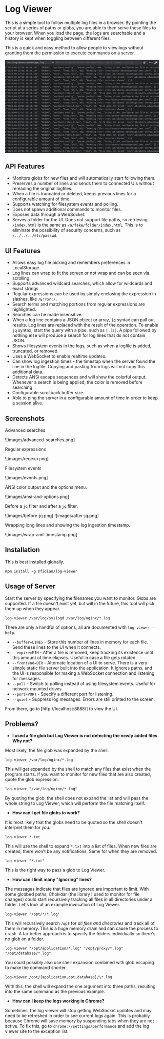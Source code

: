 # Log Viewer

This is a simple tool to follow multiple log files in a browser. By pointing the script at a series of paths or globs, you are able to then serve these files to your browser. When you load the page, the logs are searchable and a history is kept when toggling between different files.

This is a quick and easy method to allow people to view logs without granting them the permission to execute commands on a server.

![Screenshot](images/screenshot.png)

## API Features

* Monitors globs for new files and will automatically start following them.
* Preserves a number of lines and sends them to connected UIs without rereading the original logfiles.
* When a file is truncated or deleted, keeps previous lines for a configurable amount of time.
* Supports watching for filesystem events and polling.
* Does not spawn additional commands to monitor files.
* Exposes data through a WebSocket.
* Serves a folder for the UI. Does not support file paths, so retrieving `/index.html` is the same as `/a/fake/folder/index.html`. This is to eliminate the possibility of security concerns, such as `/../../../etc/passwd`.

## UI Features

* Allows easy log file picking and remembers preferences in LocalStorage.
* Log lines can wrap to fit the screen or not wrap and can be seen via scrolling.
* Supports advanced wildcard searches, which allow for wildcards and exact strings.
* Regular expressions can be used by simply enclosing the expression in slashes, like `/Error:/`.
* Search terms and matching portions from regular expressions are highlighted.
* Searches can be made insensitive.
* When a log line contains a JSON object or array, [`jq`](https://jqlang.github.io/jq/manual/) syntax can pull out results. Log lines are replaced with the result of the operation. To enable `jq` syntax, start the query with a pipe, such as `|.[2]`. A pipe followed by nothing else will produce a search for log lines that do not contain JSON.
* Shows filesystem events in the logs, such as when a logfile is added, truncated, or removed.
* Uses a WebSocket to enable realtime updates.
* Can show log ingestion times - the timestap when the server found the line in the logfile. Copying and pasting from logs will not copy this additional data.
* Detects ANSI escape sequences and will show the colorful output. Whenever a search is being applied, the color is removed before searching.
* Configurable scrollback buffer size.
* Able to ping the server in a configurable amount of time in order to keep a session alive.

## Screenshots

Advanced searches

![images/advanced-searches.png]

Regular expressions

![images/regexp.png]

Filesystem events

![images/events.png]

ANSI color output and the options menu.

![images/ansi-and-options.png]

Before a `jq` filter and after a `jq` filter.

![images/before-jq.png] ![images/after-jq.png]

Wrapping long lines and showing the log ingestion timestamp.

![images/wrap-and-timestamp.png]

## Installation

This is best installed globally.

    npm install -g @fidian/log-viewer

## Usage of Server

Start the server by specifying the filenames you want to monitor. Globs are supported. If a file doesn't exist yet, but will in the future, this tool will pick them up when they appear.

    log-viewer /var/log/syslogd /var/log/nginx/*.log

There are only a handful of options, all are documented with `log-viewer --help`.

* `--buffer=LINES` - Store this number of lines in memory for each file. Send these lines to the UI when it connects.
* `--expire=MIN` - After a file is removed, keep tracking its existence until this amount of time elapses. Useful in case a file gets rotated.
* `--frontend=DIR` - Alternate location of a UI to serve. There is a very simple static file server built into the application. It ignores paths, and the UI is responsible for making a WebSocket connection and listening for messages.
* `--poll` - Switch to polling instead of using filesystem events. Useful for network mounted drives.
* `--port=PORT` - Specify a different port for listening.
* `--quiet` - Suppress log messages. Errors are still printed to the screen.

From there, go to [http://localhost:8888/] to view the UI.

## Problems?

* **I used a file glob but Log Viewer is not detecting the newly added files. Why not?**

Most likely, the file glob was expanded by the shell.

    log-viewer /var/log/nginx/*.log

This will get expanded by the shell to match any files that exist when the program starts. If you want to monitor for new files that are also created, quote the glob expression.

    log-viewer "/var/log/nginx/*.log"

By quoting the glob, the shell does not expand the list and will pass the whole string to Log Viewer, which will perform the file matching itself.

* **How can I get file globs to work?**

It is most likely that the globs need to be quoted so the shell doesn't interpret them for you.

    log-viewer *.txt

This will use the shell to expand `*.txt` into a list of files. When new files are created, there won't be any notifications. Same for when they are removed.

    log-viewer "*.txt"

This is the right way to pass a glob to Log Viewer.

* **How can I limit many "Ignoring" lines?**

The messages indicate that files are ignored are important to limit. With some globbed paths, Chokidar (the library I used to monitor for file changes) could start recursively tracking all files in all directories under a folder. Let's look at an example invocation of Log Viewer.

    log-viewer "/opt/*/*.log"

This will recursively search `/opt` for *all files and directories* and track all of them in memory. This is a huge memory drain and can cause the process to crash. A far better approach is to specify the folders individually so there's no glob on a folder.

    log-viewer "/opt/application/*.log" "/opt/proxy/*.log" "/opt/database/*.log"

You could possibly also use shell expansion combined with glob escaping to make the command shorter.

    log-viewer /opt/{application,opt,database}/\*.log

With this, the shell will expand the one argument into three paths, resulting into the same command as the previous example.

* **How can I keep the logs working in Chrome?**

Sometimes, the log viewer will stop getting WebSocket updates and may need to be refreshed in order to see current logs again. This is probably because Chrome will save memory by suspending tabs when they are not active. To fix this, go to `chrome://settings/performance` and add the log viewer site to the exception list.
